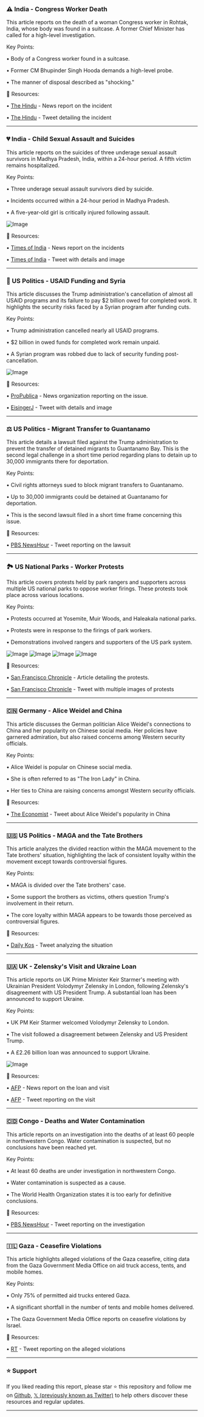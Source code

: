 ### ⚠️ India - Congress Worker Death

This article reports on the death of a woman Congress worker in Rohtak, India, whose body was found in a suitcase.  A former Chief Minister has called for a high-level investigation.

Key Points:

• Body of a Congress worker found in a suitcase.


• Former CM Bhupinder Singh Hooda demands a high-level probe.


• The manner of disposal described as "shocking."



🔗 Resources:

• [The Hindu](https://x.com/the_hindu) - News report on the incident

• [The Hindu](https://x.com/the_hindu/status/1896023724270526568) - Tweet detailing the incident


---

### 💔 India - Child Sexual Assault and Suicides

This article reports on the suicides of three underage sexual assault survivors in Madhya Pradesh, India, within a 24-hour period.  A fifth victim remains hospitalized.

Key Points:

• Three underage sexual assault survivors died by suicide.


•  Incidents occurred within a 24-hour period in Madhya Pradesh.


• A five-year-old girl is critically injured following assault.



![Image](https://pbs.twimg.com/media/Gk-PMnYbAAAUWIs?format=jpg&name=small)

🔗 Resources:

• [Times of India](https://x.com/timesofindia) - News report on the incidents

• [Times of India](https://x.com/timesofindia/status/1896010066668503271) - Tweet with details and image


---

### 🚨 US Politics - USAID Funding and Syria

This article discusses the Trump administration's cancellation of almost all USAID programs and its failure to pay $2 billion owed for completed work.  It highlights the security risks faced by a Syrian program after funding cuts.

Key Points:

• Trump administration cancelled nearly all USAID programs.


• $2 billion in owed funds for completed work remain unpaid.


• A Syrian program was robbed due to lack of security funding post-cancellation.



![Image](https://pbs.twimg.com/media/Gk_rFhCWAAAo2_2?format=jpg&name=small)

🔗 Resources:

• [ProPublica](https://x.com/propublica) - News organization reporting on the issue.

• [EisingerJ](https://x.com/eisingerj/status/1895993116253147447) - Tweet with details and image


---

### ⚖️ US Politics - Migrant Transfer to Guantanamo

This article details a lawsuit filed against the Trump administration to prevent the transfer of detained migrants to Guantanamo Bay.  This is the second legal challenge in a short time period regarding plans to detain up to 30,000 immigrants there for deportation.

Key Points:

• Civil rights attorneys sued to block migrant transfers to Guantanamo.


• Up to 30,000 immigrants could be detained at Guantanamo for deportation.


• This is the second lawsuit filed in a short time frame concerning this issue.



🔗 Resources:

• [PBS NewsHour](https://x.com/NewsHour/status/1895991195370668051) - Tweet reporting on the lawsuit


---

### 🏞️ US National Parks - Worker Protests

This article covers protests held by park rangers and supporters across multiple US national parks to oppose worker firings.  These protests took place across various locations.


Key Points:

• Protests occurred at Yosemite, Muir Woods, and Haleakala national parks.


• Protests were in response to the firings of park workers.


• Demonstrations involved rangers and supporters of the US park system.



![Image](https://pbs.twimg.com/media/Gk_oeIQbQAIJbJ9?format=jpg&name=360x360)
![Image](https://pbs.twimg.com/media/Gk_olTEbwAAkuxO?format=jpg&name=360x360)
![Image](https://pbs.twimg.com/media/Gk_ovZ6WcAA4zIY?format=jpg&name=360x360)
![Image](https://pbs.twimg.com/media/Gk_oyfPbQAArfNa?format=jpg&name=360x360)

🔗 Resources:

• [San Francisco Chronicle](https://sfchronicle.com/bayarea/article/national-parks-protests-yosemite-presidio-muir-woo-20195162.php) - Article detailing the protests.

• [San Francisco Chronicle](https://x.com/sfchronicle/status/1895991021634535526) - Tweet with multiple images of protests


---

### 🇨🇳 Germany - Alice Weidel and China

This article discusses the German politician Alice Weidel's connections to China and her popularity on Chinese social media.  Her policies have garnered admiration, but also raised concerns among Western security officials.

Key Points:

• Alice Weidel is popular on Chinese social media.


•  She is often referred to as "The Iron Lady" in China.


• Her ties to China are raising concerns amongst Western security officials.



🔗 Resources:

• [The Economist](https://x.com/TheEconomist/status/1895971835100995940) - Tweet about Alice Weidel's popularity in China


---

### 🇺🇸 US Politics - MAGA and the Tate Brothers

This article analyzes the divided reaction within the MAGA movement to the Tate brothers' situation, highlighting the lack of consistent loyalty within the movement except towards controversial figures.

Key Points:

• MAGA is divided over the Tate brothers' case.


• Some support the brothers as victims, others question Trump's involvement in their return.


• The core loyalty within MAGA appears to be towards those perceived as controversial figures.



🔗 Resources:

• [Daily Kos](https://x.com/dailykos/status/1895957277967831491) - Tweet analyzing the situation


---

### 🇺🇦 UK - Zelensky's Visit and Ukraine Loan

This article reports on UK Prime Minister Keir Starmer's meeting with Ukrainian President Volodymyr Zelensky in London, following Zelensky's disagreement with US President Trump.  A substantial loan has been announced to support Ukraine.

Key Points:

• UK PM Keir Starmer welcomed Volodymyr Zelensky to London.


•  The visit followed a disagreement between Zelensky and US President Trump.


• A £2.26 billion loan was announced to support Ukraine.


![Image](https://pbs.twimg.com/media/Gk_ED0xW8AA5q1P?format=jpg&name=small)

🔗 Resources:

• [AFP](https://u.afp.com/S3wE) - News report on the loan and visit

• [AFP](https://x.com/AFP/status/1895950422504063311) - Tweet reporting on the visit


---

### 🇨🇩 Congo - Deaths and Water Contamination

This article reports on an investigation into the deaths of at least 60 people in northwestern Congo.  Water contamination is suspected, but no conclusions have been reached yet.

Key Points:

• At least 60 deaths are under investigation in northwestern Congo.


• Water contamination is suspected as a cause.


• The World Health Organization states it is too early for definitive conclusions.



🔗 Resources:

• [PBS NewsHour](https://x.com/NewsHour/status/1895943377419432165) - Tweet reporting on the investigation


---

### 🇮🇱 Gaza - Ceasefire Violations

This article highlights alleged violations of the Gaza ceasefire, citing data from the Gaza Government Media Office on aid truck access, tents, and mobile homes.

Key Points:

• Only 75% of permitted aid trucks entered Gaza.


•  A significant shortfall in the number of tents and mobile homes delivered.


• The Gaza Government Media Office reports on ceasefire violations by Israel.



🔗 Resources:

• [RT](https://x.com/RT_com/status/1895936606236000455) - Tweet reporting on the alleged violations


---

### ⭐️ Support

If you liked reading this report, please star ⭐️ this repository and follow me on [Github](https://github.com/Drix10), [𝕏 (previously known as Twitter)](https://x.com/DRIX_10_) to help others discover these resources and regular updates.

---